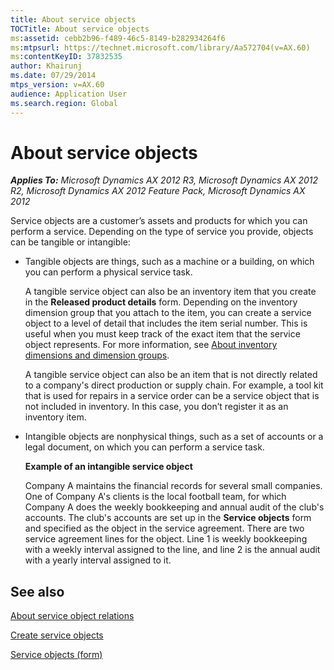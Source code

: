 ```yaml
---
title: About service objects
TOCTitle: About service objects
ms:assetid: cebb2b96-f489-46c5-8149-b282934264f6
ms:mtpsurl: https://technet.microsoft.com/library/Aa572704(v=AX.60)
ms:contentKeyID: 37832535
author: Khairunj
ms.date: 07/29/2014
mtps_version: v=AX.60
audience: Application User
ms.search.region: Global
---
```


# About service objects 


_**Applies To:** Microsoft Dynamics AX 2012 R3, Microsoft Dynamics AX 2012 R2, Microsoft Dynamics AX 2012 Feature Pack, Microsoft Dynamics AX 2012_

Service objects are a customer’s assets and products for which you can perform a service. Depending on the type of service you provide, objects can be tangible or intangible:

  - Tangible objects are things, such as a machine or a building, on which you can perform a physical service task.
    
    A tangible service object can also be an inventory item that you create in the **Released product details** form. Depending on the inventory dimension group that you attach to the item, you can create a service object to a level of detail that includes the item serial number. This is useful when you must keep track of the exact item that the service object represents. For more information, see [About inventory dimensions and dimension groups](about-inventory-dimensions-and-dimension-groups.md).
    
    A tangible service object can also be an item that is not directly related to a company's direct production or supply chain. For example, a tool kit that is used for repairs in a service order can be a service object that is not included in inventory. In this case, you don’t register it as an inventory item.

  - Intangible objects are nonphysical things, such as a set of accounts or a legal document, on which you can perform a service task.
    
    **Example of an intangible service object**
    
    Company A maintains the financial records for several small companies. One of Company A's clients is the local football team, for which Company A does the weekly bookkeeping and annual audit of the club's accounts. The club's accounts are set up in the **Service objects** form and specified as the object in the service agreement. There are two service agreement lines for the object. Line 1 is weekly bookkeeping with a weekly interval assigned to the line, and line 2 is the annual audit with a yearly interval assigned to it.

## See also

[About service object relations](about-service-object-relations.md)

[Create service objects](create-service-objects.md)

[Service objects (form)](https://technet.microsoft.com/library/aa615497\(v=ax.60\))

  


